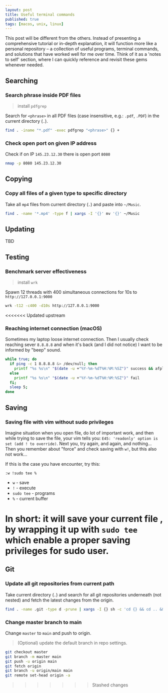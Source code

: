 ```yaml
---
layout: post
title: Useful terminal commands
published: true
tags: [macos, unix, linux]
---
```


This post will be different from the others. Instead of presenting a comprehensive tutorial or in-depth explanation, it will function more like a personal repository – a collection of useful programs, terminal commands, and solutions that have worked well for me over time. Think of it as a 'notes to self' section, where I can quickly reference and revisit these gems whenever needed.

## Searching

### Search phrase inside PDF files

> install `pdfgrep`

Search for `<phrase>` in all PDF files (case insensitive, e.g.: `.pdf`, `.PDF`) in the current directory (`.`).

```sh
find . -iname "*.pdf" -exec pdfgrep "<phrase>" {} +
```

### Check open port on given IP address

Check if on IP `145.23.12.30` there is open port `8080`

```sh
nmap -p 8080 145.23.12.30
```

## Copying

### Copy all files of a given type to specific directory

Take all `mp4` files from current directory (`.`) and paste into `~/Music`.

```bash
find . -name '*.mp4' -type f | xargs -I '{}' mv '{}' ~/Music
```

## Updating

TBD

## Testing

### Benchmark server effectiveness

> install `wrk`

Spawn 12 threads with 400 simultaneous connections for 10s to `http://127.0.0.1:9000`

```bash
wrk -t12 -c400 -d10s http://127.0.0.1:9000
```

<<<<<<< Updated upstream
### Reaching internet connection (macOS)

Sometimes my laptop loose internet connection. Then I usually check reaching sever `8.8.8.8` and when it's back (and I did not notice) I want to be informed by "beep" sound.

```sh
while true; do
  if ping -c 1 8.8.8.8 &> /dev/null; then
    printf "%s %s\n" "$(date -u +"%Y-%m-%dT%H:%M:%SZ")" success && afplay /System/Library/Sounds/Funk.aiff
  else
    printf "%s %s\n" "$(date -u +"%Y-%m-%dT%H:%M:%SZ")" fail
  fi;
  sleep 5;
done
```

## Saving

### Saving file with vim without sudo privileges

Imagine situation when you open file, do lot of important work, and then while trying to save the file, your vim tells you: `E45: 'readonly' option is set (add ! to override)`. Next you, try again, and again, and nothing... Then you remember about "force" and check saving with `w!`, but this also not work...

If this is the case you have encounter, try this:

```
:w !sudo tee %
```

- `w` - save
- `!` - execute
- `sudo tee` - programs
- `%` - current buffer

In short: it will save your current file , by wrapping it up with `sudo tee` which enable a proper saving privileges for sudo user.
=======
## Git 

### Update all git repositories from current path

Take current directory (`.`) and search for all git repositories underneath (not nested) and fetch the latest changes from the origin.

```sh
find . -name .git -type d -prune | xargs -I {} sh -c 'cd {} && cd .. && printf "Repo: %s\n\n" $(realpath) && git fetch'
```

### Change master branch to main

Change `master` to `main` and push to origin. 

> (Optional) update the default branch in repo settings.

```sh
git checkout master
git branch -m master main
git push -u origin main
git fetch origin
git branch -u origin/main main
git remote set-head origin -a
```
>>>>>>> Stashed changes
